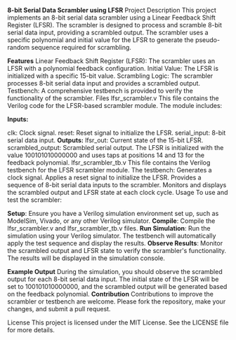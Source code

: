 **8-bit Serial Data Scrambler using LFSR**
Project Description
This project implements an 8-bit serial data scrambler using a Linear Feedback Shift Register (LFSR). The scrambler is designed to process and scramble 8-bit serial data input, providing a scrambled output. The scrambler uses a specific polynomial and initial value for the LFSR to generate the pseudo-random sequence required for scrambling.

**Features**
Linear Feedback Shift Register (LFSR): The scrambler uses an LFSR with a polynomial feedback configuration.
Initial Value: The LFSR is initialized with a specific 15-bit value.
Scrambling Logic: The scrambler processes 8-bit serial data input and provides a scrambled output.
Testbench: A comprehensive testbench is provided to verify the functionality of the scrambler.
Files
lfsr_scrambler.v
This file contains the Verilog code for the LFSR-based scrambler module. The module includes:

**Inputs:**

clk: Clock signal.
reset: Reset signal to initialize the LFSR.
serial_input: 8-bit serial data input.
**Outputs:**
lfsr_out: Current state of the 15-bit LFSR.
scrambled_output: Scrambled serial output.
The LFSR is initialized with the value 100101010000000 and uses taps at positions 14 and 13 for the feedback polynomial.
lfsr_scrambler_tb.v
This file contains the Verilog testbench for the LFSR scrambler module. The testbench:
Generates a clock signal.
Applies a reset signal to initialize the LFSR.
Provides a sequence of 8-bit serial data inputs to the scrambler.
Monitors and displays the scrambled output and LFSR state at each clock cycle.
Usage
To use and test the scrambler:

**Setup**: Ensure you have a Verilog simulation environment set up, such as ModelSim, Vivado, or any other Verilog simulator.
**Compile**: Compile the lfsr_scrambler.v and lfsr_scrambler_tb.v files.
**Run Simulation**: Run the simulation using your Verilog simulator. The testbench will automatically apply the test sequence and display the results.
**Observe Results**: Monitor the scrambled output and LFSR state to verify the scrambler's functionality. The results will be displayed in the simulation console.

**Example Output**
During the simulation, you should observe the scrambled output for each 8-bit serial data input. The initial state of the LFSR will be set to 100101010000000, and the scrambled output will be generated based on the feedback polynomial.
**Contribution**
Contributions to improve the scrambler or testbench are welcome. Please fork the repository, make your changes, and submit a pull request.

License
This project is licensed under the MIT License. See the LICENSE file for more details.
